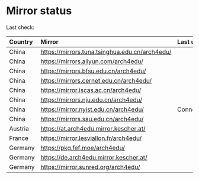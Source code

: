 <script src="./time.js"></script>
# Mirror status
Last check: <script type="text/javascript">localize(1726122617.03812);</script>

|Country|Mirror|Last update|
|:------|:-----|:----------|
|China|https://mirrors.tuna.tsinghua.edu.cn/arch4edu/|<script type="text/javascript">localize(1726079901);</script>|
|China|https://mirrors.aliyun.com/arch4edu/|<script type="text/javascript">localize(1726079901);</script>|
|China|https://mirrors.bfsu.edu.cn/arch4edu/|<script type="text/javascript">localize(1726079901);</script>|
|China|https://mirrors.cernet.edu.cn/arch4edu/|<script type="text/javascript">localize(1726079901);</script>|
|China|https://mirror.iscas.ac.cn/arch4edu/|<script type="text/javascript">localize(1726079901);</script>|
|China|https://mirrors.nju.edu.cn/arch4edu/|<script type="text/javascript">localize(1726036896);</script>|
|China|https://mirror.nyist.edu.cn/arch4edu/|ConnectionError|
|China|https://mirrors.sau.edu.cn/arch4edu/|<script type="text/javascript">localize(1726079901);</script>|
|Austria|https://at.arch4edu.mirror.kescher.at/|<script type="text/javascript">localize(1726079901);</script>|
|France|https://mirror.lesviallon.fr/arch4edu/|<script type="text/javascript">localize(1726079901);</script>|
|Germany|https://pkg.fef.moe/arch4edu/|<script type="text/javascript">localize(1726079901);</script>|
|Germany|https://de.arch4edu.mirror.kescher.at/|<script type="text/javascript">localize(1726079901);</script>|
|Germany|https://mirror.sunred.org/arch4edu/|<script type="text/javascript">localize(1726079901);</script>|

<script src="./tablefilter/tablefilter.js"></script>
<script src="./table.js"></script>